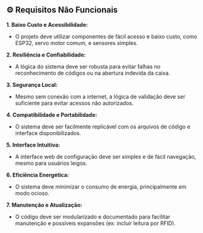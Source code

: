 ## ⚙️ Requisitos Não Funcionais

<b>1. Baixo Custo e Acessibilidade:</b>

- O projeto deve utilizar componentes de fácil acesso e baixo custo, como ESP32, servo motor comum, e sensores simples.

<b>2. Resiliência e Confiabilidade:</b>

- A lógica do sistema deve ser robusta para evitar falhas no reconhecimento de códigos ou na abertura indevida da caixa.

<b>3. Segurança Local:</b>

- Mesmo sem conexão com a internet, a lógica de validação deve ser suficiente para evitar acessos não autorizados.

<b>4. Compatibilidade e Portabilidade:</b>

- O sistema deve ser facilmente replicável com os arquivos de código e interface disponibilizados.

<b>5. Interface Intuitiva:</b>

- A interface web de configuração deve ser simples e de fácil navegação, mesmo para usuários leigos.

<b>6. Eficiência Energética:</b>

- O sistema deve minimizar o consumo de energia, principalmente em modo ocioso.

<b>7. Manutenção e Atualização:</b>

- O código deve ser modularizado e documentado para facilitar manutenção e possíveis expansões (ex: incluir leitura por RFID).
